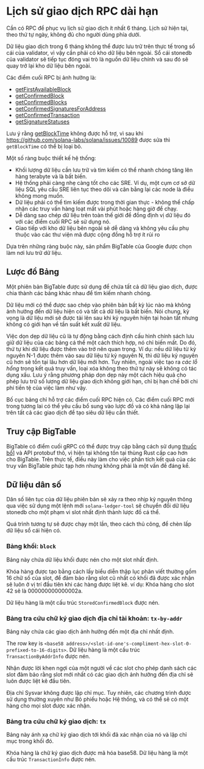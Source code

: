 # Lịch sử giao dịch RPC dài hạn

Cần có RPC để phục vụ lịch sử giao dịch ít nhất 6 tháng. Lịch sử hiện tại, theo thứ tự ngày, không đủ cho người dùng phía dưới.

Dữ liệu giao dịch trong 6 tháng không thể được lưu trữ trên thực tế trong sổ cái của validator, vì vậy cần phải có kho dữ liệu bên ngoài. Sổ cái stonedb của validator sẽ tiếp tục đóng vai trò là nguồn dữ liệu chính và sau đó sẽ quay trở lại kho dữ liệu bên ngoài.

Các điểm cuối RPC bị ảnh hưởng là:

- [getFirstAvailableBlock](developing/clients/jsonrpc-api.md#getfirstavailableblock)
- [getConfirmedBlock](developing/clients/jsonrpc-api.md#getconfirmedblock)
- [getConfirmedBlocks](developing/clients/jsonrpc-api.md#getconfirmedblocks)
- [getConfirmedSignaturesForAddress](developing/clients/jsonrpc-api.md#getconfirmedsignaturesforaddress)
- [getConfirmedTransaction](developing/clients/jsonrpc-api.md#getconfirmedtransaction)
- [getSignatureStatuses](developing/clients/jsonrpc-api.md#getsignaturestatuses)

Lưu ý rằng [getBlockTime](developing/clients/jsonrpc-api.md#getblocktime) không được hỗ trợ, vì sau khi https://github.com/solana-labs/solana/issues/10089 được sửa thì `getBlockTime` có thể bị loại bỏ.

Một số ràng buộc thiết kế hệ thống:

- Khối lượng dữ liệu cần lưu trữ và tìm kiếm có thể nhanh chóng tăng lên hàng terabyte và là bất biến.
- Hệ thống phải càng nhẹ càng tốt cho các SRE. Ví dụ, một cụm cơ sở dữ liệu SQL yêu cầu SRE liên tục theo dõi và cân bằng lại các node là điều không mong muốn.
- Dữ liệu phải có thể tìm kiếm được trong thời gian thực - không thể chấp nhận các truy vấn hàng loạt mất vài phút hoặc hàng giờ để chạy.
- Dễ dàng sao chép dữ liệu trên toàn thế giới để đồng định vị dữ liệu đó với các điểm cuối RPC sẽ sử dụng nó.
- Giao tiếp với kho dữ liệu bên ngoài sẽ dễ dàng và không yêu cầu phụ thuộc vào các thư viện mã được cộng đồng hỗ trợ ít rủi ro

Dựa trên những ràng buộc này, sản phẩm BigTable của Google được chọn làm nơi lưu trữ dữ liệu.

## Lược đồ Bảng

Một phiên bản BigTable được sử dụng để chứa tất cả dữ liệu giao dịch, được chia thành các bảng khác nhau để tìm kiếm nhanh chóng.

Dữ liệu mới có thể được sao chép vào phiên bản bất kỳ lúc nào mà không ảnh hưởng đến dữ liệu hiện có và tất cả dữ liệu là bất biến. Nói chung, kỳ vọng là dữ liệu mới sẽ được tải lên sau khi kỷ nguyên hiện tại hoàn tất nhưng không có giới hạn về tần suất kết xuất dữ liệu.

Việc dọn dẹp dữ liệu cũ là tự động bằng cách định cấu hình chính sách lưu giữ dữ liệu của các bảng cá thể một cách thích hợp, nó chỉ biến mất. Do đó, thứ tự khi dữ liệu được thêm vào trở nên quan trọng. Ví dụ: nếu dữ liệu từ kỷ nguyên N-1 được thêm vào sau dữ liệu từ kỷ nguyên N, thì dữ liệu kỷ nguyên cũ hơn sẽ tồn tại lâu hơn dữ liệu mới hơn. Tuy nhiên, ngoài việc tạo ra _các lỗ hổng_ trong kết quả truy vấn, loại xóa không theo thứ tự này sẽ không có tác dụng xấu. Lưu ý rằng phương pháp dọn dẹp này một cách hiệu quả cho phép lưu trữ số lượng dữ liệu giao dịch không giới hạn, chỉ bị hạn chế bởi chi phí tiền tệ của việc làm như vậy.

Bố cục bảng chỉ hỗ trợ các điểm cuối RPC hiện có. Các điểm cuối RPC mới trong tương lai có thể yêu cầu bổ sung vào lược đồ và có khả năng lặp lại trên tất cả các giao dịch để tạo siêu dữ liệu cần thiết.

## Truy cập BigTable

BigTable có điểm cuối gRPC có thể được truy cập bằng cách sử dụng [thuốc bổ](https://crates.io/crates/crate)] và API protobuf thô, vì hiện tại không tồn tại thùng Rust cấp cao hơn cho BigTable. Trên thực tế, điều này làm cho việc phân tích kết quả của các truy vấn BigTable phức tạp hơn nhưng không phải là một vấn đề đáng kể.

## Dữ liệu dân số

Dân số liên tục của dữ liệu phiên bản sẽ xảy ra theo nhịp kỷ nguyên thông qua việc sử dụng một lệnh mới `solana-ledger-tool` sẽ chuyển đổi dữ liệu stonedb cho một phạm vi slot nhất định thành lược đồ cá thể.

Quá trình tương tự sẽ được chạy một lần, theo cách thủ công, để chèn lấp dữ liệu sổ cái hiện có.

### Bảng khối: `block`

Bảng này chứa dữ liệu khối được nén cho một slot nhất định.

Khóa hàng được tạo bằng cách lấy biểu diễn thập lục phân viết thường gồm 16 chữ số của slot, để đảm bảo rằng slot cũ nhất có khối đã được xác nhận sẽ luôn ở vị trí đầu tiên khi các hàng được liệt kê. ví dụ: Khóa hàng cho slot 42 sẽ là 000000000000002a.

Dữ liệu hàng là một cấu trúc `StoredConfirmedBlock` được nén.

### Bảng tra cứu chữ ký giao dịch địa chỉ tài khoản: `tx-by-addr`

Bảng này chứa các giao dịch ảnh hưởng đến một địa chỉ nhất định.

The row key is `<base58 address>/<slot-id-one's-compliment-hex-slot-0-prefixed-to-16-digits>`. Dữ liệu hàng là một cấu trúc `TransactionByAddrInfo` được nén.

Nhận được lời khen ngợi của một người về các slot cho phép danh sách các slot đảm bảo rằng slot mới nhất có các giao dịch ảnh hưởng đến địa chỉ sẽ luôn được liệt kê đầu tiên.

Địa chỉ Sysvar không được lập chỉ mục. Tuy nhiên, các chương trình được sử dụng thường xuyên như Bỏ phiếu hoặc Hệ thống, và có thể sẽ có một hàng cho mọi slot được xác nhận.

### Bảng tra cứu chữ ký giao dịch: `tx`

Bảng này ánh xạ chữ ký giao dịch tới khối đã xác nhận của nó và lập chỉ mục trong khối đó.

Khóa hàng là chữ ký giao dịch được mã hóa base58. Dữ liệu hàng là một cấu trúc `TransactionInfo` được nén.
